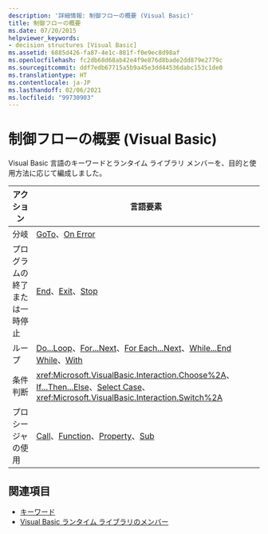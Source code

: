```yaml
---
description: '詳細情報: 制御フローの概要 (Visual Basic)'
title: 制御フローの概要
ms.date: 07/20/2015
helpviewer_keywords:
- decision structures [Visual Basic]
ms.assetid: 6885d426-fa87-4e1c-881f-f0e9ec8d98af
ms.openlocfilehash: fc2db68d68ab42e4f9e876d8bade2dd879e2779c
ms.sourcegitcommit: ddf7edb67715a5b9a45e3dd44536dabc153c1de0
ms.translationtype: HT
ms.contentlocale: ja-JP
ms.lasthandoff: 02/06/2021
ms.locfileid: "99730903"
---
```

# <a name="control-flow-summary-visual-basic"></a>制御フローの概要 (Visual Basic)

Visual Basic 言語のキーワードとランタイム ライブラリ メンバーを、目的と使用方法に応じて編成しました。  
  
|アクション|言語要素|  
|------------|----------------------|  
|分岐|[GoTo](../statements/goto-statement.md)、[On Error](../statements/on-error-statement.md)|  
|プログラムの終了または一時停止|[End](../statements/end-statement.md)、[Exit](../statements/exit-statement.md)、[Stop](../statements/stop-statement.md)|  
|ループ|[Do...Loop](../statements/do-loop-statement.md)、[For...Next](../statements/for-next-statement.md)、[For Each...Next](../statements/for-each-next-statement.md)、[While...End While](../statements/while-end-while-statement.md)、[With](../statements/with-end-with-statement.md)|  
|条件判断|<xref:Microsoft.VisualBasic.Interaction.Choose%2A>、[If...Then...Else](../statements/if-then-else-statement.md)、[Select Case](../statements/select-case-statement.md)、<xref:Microsoft.VisualBasic.Interaction.Switch%2A>|  
|プロシージャの使用|[Call](../statements/call-statement.md)、[Function](../statements/function-statement.md)、[Property](../statements/property-statement.md)、[Sub](../statements/sub-statement.md)|  
  
## <a name="see-also"></a>関連項目

- [キーワード](index.md)
- [Visual Basic ランタイム ライブラリのメンバー](../runtime-library-members.md)
